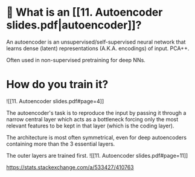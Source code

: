 # 🤔 What is an [[11. Autoencoder slides.pdf|autoencoder]]?

An autoencoder is an unsupervised/self-supervised neural network that learns dense (latent) representations (A.K.A. encodings) of input. PCA++.

Often used in non-supervised pretraining for deep NNs.

# How do you train it?

![[11. Autoencoder slides.pdf#page=4]]

The autoencoder's task is to reproduce the input by passing it through a narrow central layer which acts as a bottleneck forcing only the most relevant features to be kept in that layer (which is the coding layer).

The architecture is most often symmetrical, even for deep autoencoders containing more than the 3 essential layers.

The outer layers are trained first.
![[11. Autoencoder slides.pdf#page=11]]

https://stats.stackexchange.com/a/533427/410763
